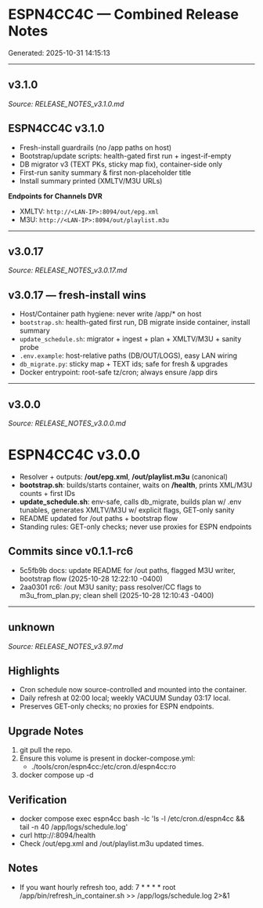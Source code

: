 # ESPN4CC4C — Combined Release Notes

Generated: 2025-10-31 14:15:13


---

## v3.1.0  
_Source: RELEASE_NOTES_v3.1.0.md_

## ESPN4CC4C v3.1.0

- Fresh-install guardrails (no /app paths on host)
- Bootstrap/update scripts: health-gated first run + ingest-if-empty
- DB migrator v3 (TEXT PKs, sticky map fix), container-side only
- First-run sanity summary & first non-placeholder title
- Install summary printed (XMLTV/M3U URLs)

**Endpoints for Channels DVR**
- XMLTV: `http://<LAN-IP>:8094/out/epg.xml`
- M3U:   `http://<LAN-IP>:8094/out/playlist.m3u`

---

## v3.0.17  
_Source: RELEASE_NOTES_v3.0.17.md_

## v3.0.17 — fresh-install wins
- Host/Container path hygiene: never write /app/* on host
- `bootstrap.sh`: health-gated first run, DB migrate inside container, install summary
- `update_schedule.sh`: migrator + ingest + plan + XMLTV/M3U + sanity probe
- `.env.example`: host-relative paths (DB/OUT/LOGS), easy LAN wiring
- `db_migrate.py`: sticky map + TEXT ids; safe for fresh & upgrades
- Docker entrypoint: root-safe tz/cron; always ensure /app dirs

---

## v3.0.0  
_Source: RELEASE_NOTES_v3.0.0.md_

# ESPN4CC4C v3.0.0

- Resolver + outputs: **/out/epg.xml**, **/out/playlist.m3u** (canonical)
- **bootstrap.sh**: builds/starts container, waits on **/health**, prints XML/M3U counts + first IDs
- **update_schedule.sh**: env-safe, calls db_migrate, builds plan w/ .env tunables, generates XMLTV/M3U w/ explicit flags, GET-only sanity
- README updated for /out paths + bootstrap flow
- Standing rules: GET-only checks; never use proxies for ESPN endpoints

## Commits since v0.1.1-rc6
- 5c5fb9b docs: update README for /out paths, flagged M3U writer, bootstrap flow (2025-10-28 12:22:10 -0400)
- 2aa0301 rc6: /out M3U sanity; pass resolver/CC flags to m3u_from_plan.py; clean shell (2025-10-28 12:10:43 -0400)

---

## unknown  
_Source: RELEASE_NOTES_v3.97.md_

## Highlights
- Cron schedule now source-controlled and mounted into the container.
- Daily refresh at 02:00 local; weekly VACUUM Sunday 03:17 local.
- Preserves GET-only checks; no proxies for ESPN endpoints.

## Upgrade Notes
1. git pull the repo.
2. Ensure this volume is present in docker-compose.yml:
   - ./tools/cron/espn4cc:/etc/cron.d/espn4cc:ro
3. docker compose up -d

## Verification
- docker compose exec espn4cc bash -lc 'ls -l /etc/cron.d/espn4cc && tail -n 40 /app/logs/schedule.log'
- curl http://<host>:8094/health
- Check /out/epg.xml and /out/playlist.m3u updated times.

## Notes
- If you want hourly refresh too, add:
  7 * * * * root /app/bin/refresh_in_container.sh >> /app/logs/schedule.log 2>&1
